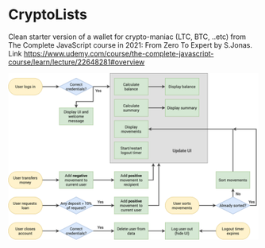 # CryptoLists
Clean starter version of a wallet for crypto-maniac (LTC, BTC, ..etc) from The Complete JavaScript course in 2021: From Zero To Expert by S.Jonas.
Link https://www.udemy.com/course/the-complete-javascript-course/learn/lecture/22648281#overview

![alt text](Xcryptolist-flowchart.png)
